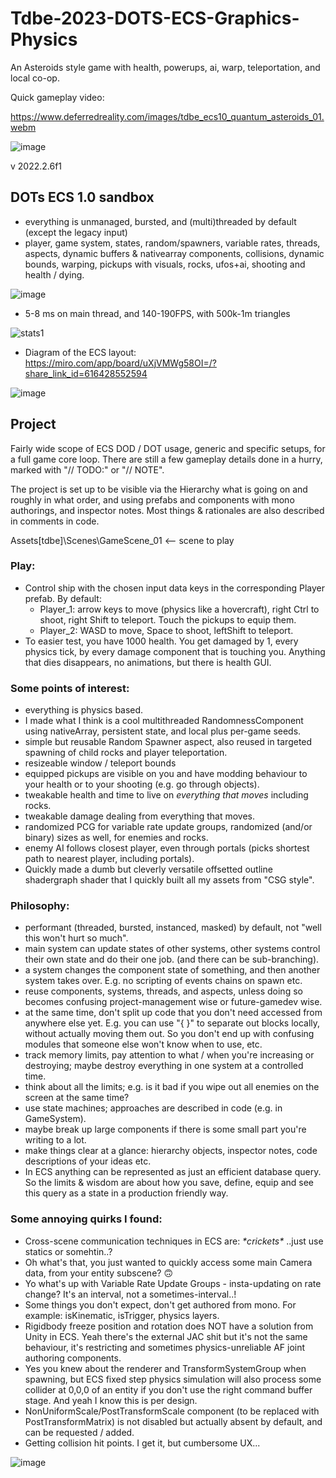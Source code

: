 # Tdbe-2023-DOTS-ECS-Graphics-Physics
An Asteroids style game with health, powerups, ai, warp, teleportation, and local co-op.

Quick gameplay video: 

https://www.deferredreality.com/images/tdbe_ecs10_quantum_asteroids_01.webm

![image](https://user-images.githubusercontent.com/1399607/229624241-bfa26a77-4a56-41a4-a14a-e5c4d359378e.png)

v 2022.2.6f1

## DOTs ECS 1.0 sandbox

- everything is unmanaged, bursted, and (multi)threaded by default (except the legacy input)
- player, game system, states, random/spawners, variable rates, threads, aspects, dynamic buffers & nativearray components, collisions, dynamic bounds, warping, pickups with visuals, rocks, ufos+ai, shooting and health / dying.

![image](https://user-images.githubusercontent.com/1399607/229301717-71ba254b-e5c5-44f9-be70-14a46b998b42.png)

- 5-8 ms on main thread, and 140-190FPS, with 500k-1m triangles

![stats1](https://user-images.githubusercontent.com/1399607/230787051-743b08a1-a4f0-4d21-baec-015b44767a75.PNG)

- Diagram of the ECS layout: https://miro.com/app/board/uXjVMWg58OI=/?share_link_id=616428552594

![image](https://user-images.githubusercontent.com/1399607/230787618-f4b31c5c-07e2-499c-8e7b-64f87e1818b9.png)

## Project

Fairly wide scope of ECS DOD / DOT usage, generic and specific setups, for a full game core loop. There are still a few gameplay details done in a hurry, marked with "// TODO:" or "// NOTE".


The project is set up to be visible via the Hierarchy what is going on and roughly in what order, and using prefabs and components with mono authorings, and inspector notes. Most things & rationales are also described in comments in code.

Assets\[tdbe]\Scenes\GameScene_01 <-- scene to play

### Play:
- Control ship with the chosen input data keys in the corresponding Player prefab. By default: 
  - Player_1: arrow keys to move (physics like a hovercraft), right Ctrl to shoot, right Shift to teleport. Touch the pickups to equip them.
  - Player_2: WASD to move, Space to shoot, leftShift to teleport.
- To easier test, you have 1000 health. You get damaged by 1, every physics tick, by every damage component that is touching you.
Anything that dies disappears, no animations, but there is health GUI.


### Some points of interest:
- everything is physics based.
- I made what I think is a cool multithreaded RandomnessComponent using nativeArray, persistent state, and local plus per-game seeds.
- simple but reusable Random Spawner aspect, also reused in targeted spawning of child rocks and player teleportation.
- resizeable window / teleport bounds
- equipped pickups are visible on you and have modding behaviour to your health or to your shooting (e.g. go through objects).
- tweakable health and time to live on *everything that moves* including rocks.
- tweakable damage dealing from everything that moves.
- randomized PCG for variable rate update groups, randomized (and/or binary) sizes as well, for enemies and rocks.
- enemy AI follows closest player, even through portals (picks shortest path to nearest player, including portals).
- Quickly made a dumb but cleverly versatile offsetted outline shadergraph shader that I quickly built all my assets from "CSG style". 


### Philosophy:
- performant (threaded, bursted, instanced, masked) by default, not "well this won't hurt so much".
- main system can update states of other systems, other systems control their own state and do their one job. (and there can be sub-branching).
- a system changes the component state of something, and then another system takes over. E.g. no scripting of events chains on spawn etc.
- reuse components, systems, threads, and aspects, unless doing so becomes confusing project-management wise or future-gamedev wise.
- at the same time, don't split up code that you don't need accessed from anywhere else yet. E.g. you can use "{ }" to separate out blocks locally, without actually moving them out. So you don't end up with confusing modules that someone else won't know when to use, etc.
- track memory limits, pay attention to what / when you're increasing or destroying; maybe destroy everything in one system at a controlled time.
- think about all the limits; e.g. is it bad if you wipe out all enemies on the screen at the same time?
- use state machines; approaches are described in code (e.g. in GameSystem).
- maybe break up large components if there is some small part you're writing to a lot.
- make things clear at a glance: hierarchy objects, inspector notes, code descriptions of your ideas etc.
- In ECS anything can be represented as just an efficient database query. So the limits & wisdom are about how you save, define, equip and see this query as a state in a production friendly way.


### Some annoying quirks I found:
- Cross-scene communication techniques in ECS are: *\*crickets\** ..just use statics or somehtin..?
- Oh what's that, you just wanted to quickly access some main Camera data, from your entity subscene? 🙃
- Yo what's up with Variable Rate Update Groups - insta-updating on rate change? It's an interval, not a sometimes-interval..!
- Some things you don't expect, don't get authored from mono. For example: isKinematic, isTrigger, physics layers.
- Rigidbody freeze position and rotation does NOT have a solution from Unity in ECS. Yeah there's the external JAC shit but it's not the same behaviour, it's restricting and sometimes physics-unreliable AF joint authoring components.
- Yes you knew about the renderer and TransformSystemGroup when spawning, but ECS fixed step physics simulation will also process some collider at 0,0,0 of an entity if you don't use the right command buffer stage. And yeah I know this is per design.
- NonUniformScale/PostTransformScale component (to be replaced with PostTransformMatrix) is not disabled but actually absent by default, and can be requested / added.
- Getting collision hit points. I get it, but cumbersome UX...


![image](https://user-images.githubusercontent.com/1399607/228077452-9fc860c3-e4eb-4a14-a27d-3230db34fdf4.png)
